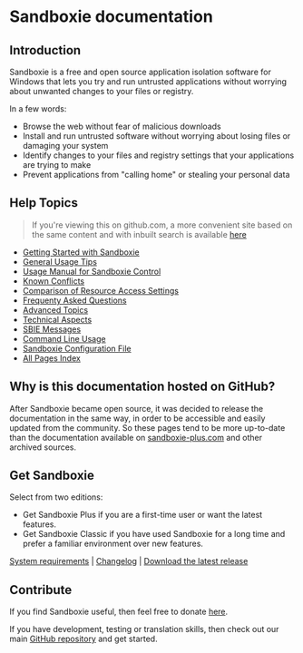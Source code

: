 # Sandboxie documentation

## Introduction

Sandboxie is a free and open source application isolation software for Windows that lets you try and run untrusted
applications without worrying about unwanted changes to your files or registry.

In a few words:

* Browse the web without fear of malicious downloads
* Install and run untrusted software without worrying about losing files or damaging your system
* Identify changes to your files and registry settings that your applications are trying to make
* Prevent applications from "calling home" or stealing your personal data

## Help Topics

> If you're viewing this on github.com, a more convenient site based on the same content and with inbuilt search is available [here](https://sandboxie-plus.github.io/sandboxie-docs)

* [Getting Started with Sandboxie](Content/GettingStarted.md)
* [General Usage Tips](Content/UsageTips.md)
* [Usage Manual for Sandboxie Control](Content/SandboxieControl.md)
* [Known Conflicts](Content/SandboxieKnownConflicts.md)
* [Comparison of Resource Access Settings](Content/ResourceAccess.md)
* [Frequenty Asked Questions](Content/FrequentlyAskedQuestions.md)
* [Advanced Topics](Content/AdvancedTopics.md)
* [Technical Aspects](Content/TechnicalAspects.md)
* [SBIE Messages](Content/SBIEMessages.md)
* [Command Line Usage](Content/StartCommandLine.md)
* [Sandboxie Configuration File](Content/SandboxieIni.md)
* [All Pages Index](Content/AllPages.md)

## Why is this documentation hosted on GitHub?

After Sandboxie became open source, it was decided to release the documentation in the same way, in order to be
accessible and easily updated from the community. So these pages tend to be more up-to-date than the documentation
available on [sandboxie-plus.com](https://sandboxie-plus.com) and other archived sources.

## Get Sandboxie

Select from two editions:

* Get Sandboxie Plus if you are a first-time user or want the latest features.
* Get Sandboxie Classic if you have used Sandboxie for a long time and prefer a familiar environment over new features.

[System requirements](https://github.com/sandboxie-plus/Sandboxie#sandboxie)
| [Changelog](https://github.com/sandboxie-plus/Sandboxie/blob/master/CHANGELOG.md)
| [Download the latest release](https://github.com/sandboxie-plus/Sandboxie/releases/latest)

## Contribute

If you find Sandboxie useful, then feel free to donate [here](https://xanasoft.com/donate).

If you have development, testing or translation skills, then check out our
main [GitHub repository](https://github.com/sandboxie-plus/Sandboxie) and get started.
